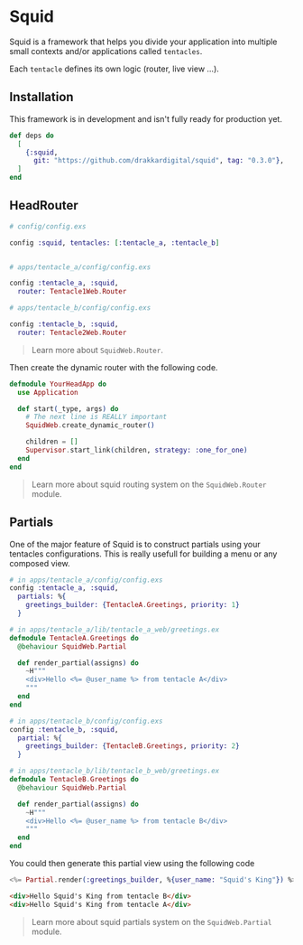 # Squid

Squid is a framework that helps you divide your application into multiple
small contexts and/or applications called `tentacles`.

Each `tentacle` defines its own logic (router, live view ...).

## Installation

This framework is in development and isn't fully ready for production yet.

```elixir
def deps do
  [
    {:squid,
      git: "https://github.com/drakkardigital/squid", tag: "0.3.0"},
  ]
end
```

## HeadRouter

```elixir
# config/config.exs

config :squid, tentacles: [:tentacle_a, :tentacle_b]


# apps/tentacle_a/config/config.exs

config :tentacle_a, :squid,
  router: Tentacle1Web.Router

# apps/tentacle_b/config/config.exs

config :tentacle_b, :squid,
  router: Tentacle2Web.Router

```

> Learn more about `SquidWeb.Router`.

Then create the dynamic router with the following code.

```elixir
defmodule YourHeadApp do
  use Application

  def start(_type, args) do
    # The next line is REALLY important
    SquidWeb.create_dynamic_router()

    children = []
    Supervisor.start_link(children, strategy: :one_for_one)
  end
end
```

> Learn more about squid routing system on the `SquidWeb.Router` module.


## Partials

One of the major feature of Squid is to construct partials using your
tentacles configurations. This is really usefull for building a menu or
any composed view.

```elixir
# in apps/tentacle_a/config/config.exs
config :tentacle_a, :squid,
  partials: %{
    greetings_builder: {TentacleA.Greetings, priority: 1}
  }

# in apps/tentacle_a/lib/tentacle_a_web/greetings.ex
defmodule TentacleA.Greetings do
  @behaviour SquidWeb.Partial

  def render_partial(assigns) do
    ~H"""
    <div>Hello <%= @user_name %> from tentacle A</div>
    """
  end
end
```

```elixir
# in apps/tentacle_b/config/config.exs
config :tentacle_b, :squid,
  partial: %{
    greetings_builder: {TentacleB.Greetings, priority: 2}
  }

# in apps/tentacle_b/lib/tentacle_b_web/greetings.ex
defmodule TentacleB.Greetings do
  @behaviour SquidWeb.Partial

  def render_partial(assigns) do
    ~H"""
    <div>Hello <%= @user_name %> from tentacle B</div>
    """
  end
end
```

You could then generate this partial view using the following code

```elixir
<%= Partial.render(:greetings_builder, %{user_name: "Squid's King"}) %>
```

```html
<div>Hello Squid's King from tentacle B</div>
<div>Hello Squid's King from tentacle A</div>
```

> Learn more about squid partials system on the `SquidWeb.Partial` module.
